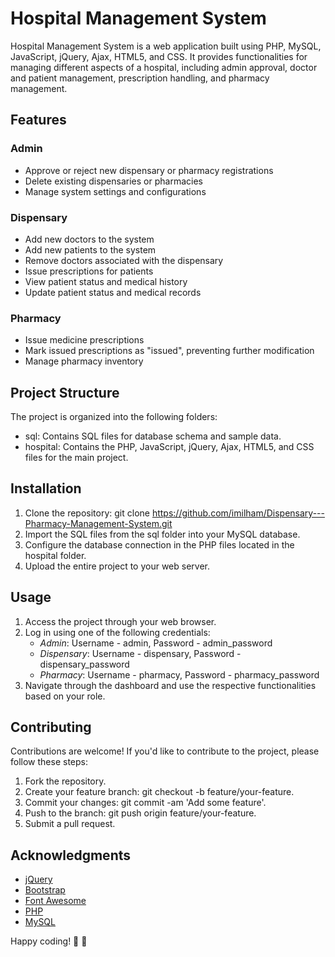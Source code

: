 # Hospital Management System

Hospital Management System is a web application built using PHP, MySQL, JavaScript, jQuery, Ajax, HTML5, and CSS. It provides functionalities for managing different aspects of a hospital, including admin approval, doctor and patient management, prescription handling, and pharmacy management.

## Features

### Admin
- Approve or reject new dispensary or pharmacy registrations
- Delete existing dispensaries or pharmacies
- Manage system settings and configurations

### Dispensary
- Add new doctors to the system
- Add new patients to the system
- Remove doctors associated with the dispensary
- Issue prescriptions for patients
- View patient status and medical history
- Update patient status and medical records

### Pharmacy
- Issue medicine prescriptions
- Mark issued prescriptions as "issued", preventing further modification
- Manage pharmacy inventory

## Project Structure

The project is organized into the following folders:

- sql: Contains SQL files for database schema and sample data.
- hospital: Contains the PHP, JavaScript, jQuery, Ajax, HTML5, and CSS files for the main project.

## Installation

1. Clone the repository: git clone https://github.com/imilham/Dispensary---Pharmacy-Management-System.git
2. Import the SQL files from the sql folder into your MySQL database.
3. Configure the database connection in the PHP files located in the hospital folder.
4. Upload the entire project to your web server.

## Usage

1. Access the project through your web browser.
2. Log in using one of the following credentials:
   - *Admin*: Username - admin, Password - admin_password
   - *Dispensary*: Username - dispensary, Password - dispensary_password
   - *Pharmacy*: Username - pharmacy, Password - pharmacy_password
3. Navigate through the dashboard and use the respective functionalities based on your role.

## Contributing

Contributions are welcome! If you'd like to contribute to the project, please follow these steps:

1. Fork the repository.
2. Create your feature branch: git checkout -b feature/your-feature.
3. Commit your changes: git commit -am 'Add some feature'.
4. Push to the branch: git push origin feature/your-feature.
5. Submit a pull request.
<!-- 
## License

This project is licensed under the MIT License - see the [LICENSE](LICENSE) file for details. -->

## Acknowledgments

- [jQuery](https://jquery.com/)
- [Bootstrap](https://getbootstrap.com/)
- [Font Awesome](https://fontawesome.com/)
- [PHP](https://www.php.net/)
- [MySQL](https://www.mysql.com/)

Happy coding! 🤩 🚀


